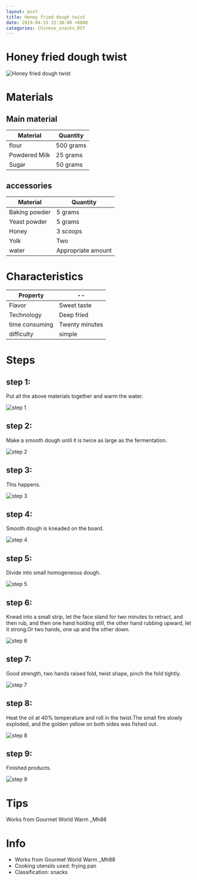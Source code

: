 ```yaml
---
layout: post
title: Honey fried dough twist
date: 2019-04-15 22:30:00 +0800
categories: Chinese_snacks_DIY
---
```


# Honey fried dough twist

![Honey fried dough twist]({{site.baseurl}}/img/424959/424959.jpg)

# Materials


## Main material

Material|Quantity
--|--
flour|500 grams
Powdered Milk|25 grams
Sugar|50 grams

## accessories

Material|Quantity
--|--
Baking powder|5 grams
Yeast powder|5 grams
Honey|3 scoops
Yolk|Two
water|Appropriate amount

# Characteristics

Property|--
--|--
Flavor|Sweet taste
Technology|Deep fried
time consuming|Twenty minutes
difficulty|simple

# Steps

## step 1:

Put all the above materials together and warm the water.

![step 1]({{site.baseurl}}/img/424959/1.jpg)

## step 2:

Make a smooth dough until it is twice as large as the fermentation.

![step 2]({{site.baseurl}}/img/424959/2.jpg)

## step 3:

This happens.

![step 3]({{site.baseurl}}/img/424959/3.jpg)

## step 4:

Smooth dough is kneaded on the board.

![step 4]({{site.baseurl}}/img/424959/4.jpg)

## step 5:

Divide into small homogeneous dough.

![step 5]({{site.baseurl}}/img/424959/5.jpg)

## step 6:

Knead into a small strip, let the face stand for two minutes to retract, and then rub, and then one hand holding still, the other hand rubbing upward, let it strong.Or two hands, one up and the other down.

![step 6]({{site.baseurl}}/img/424959/6.jpg)

## step 7:

Good strength, two hands raised fold, twist shape, pinch the fold tightly.

![step 7]({{site.baseurl}}/img/424959/7.jpg)

## step 8:

Heat the oil at 40% temperature and roll in the twist.The small fire slowly exploded, and the golden yellow on both sides was fished out.

![step 8]({{site.baseurl}}/img/424959/8.jpg)

## step 9:

Finished products.

![step 9]({{site.baseurl}}/img/424959/9.jpg)

# Tips

Works from Gourmet World Warm _Mh88

# Info

- Works from Gourmet World Warm _Mh88
- Cooking utensils used: frying pan
- Classification: snacks